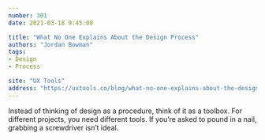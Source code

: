 ```yaml
---
number: 301
date: 2021-03-18 9:45:00

title: "What No One Explains About the Design Process"
authors: "Jordan Bowman"
tags:
- Design
- Process

site: "UX Tools"
address: "https://uxtools.co/blog/what-no-one-explains-about-the-design-process/"
---
```


Instead of thinking of design as a procedure, think of it as a toolbox. For different projects, you need different tools. If you’re asked to pound in a nail, grabbing a screwdriver isn’t ideal.
